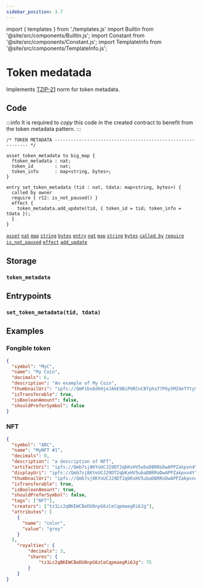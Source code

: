 ```yaml
---
sidebar_position: 3.7
---
```


import { templates } from './templates.js'
import Builtin from '@site/src/components/Builtin.js';
import Constant from '@site/src/components/Constant.js';
import TemplateInfo from '@site/src/components/TemplateInfo.js';

# Token medatada

Implements [TZIP-21](https://tzip.tezosagora.org/proposal/tzip-21/) norm for token metadata.

<TemplateInfo data={templates.token_metadata.info} />

## Code

:::info
It is required to *copy* this code in the created contract to benefit from the token metadata pattern.
:::

```archetype
/* TOKEN METADATA ------------------------------------------------------------ */

asset token_metadata to big_map {
  ftoken_metadata : nat;
  token_id        : nat;
  token_info      : map<string, bytes>;
}

entry set_token_metadata (tid : nat, tdata: map<string, bytes>) {
  called by owner
  require { r12: is_not_paused() }
  effect {
    token_metadata.add_update(tid, { token_id = tid; token_info = tdata });
  }
}
```
[`asset`](/docs/asset) [`nat`](/docs/reference/types#nat) [`map`](/docs/reference/types#map<K,%20V>) [`string`](/docs/reference/types#string) [`bytes`](/docs/reference/types#bytes) [`entry`](/docs/reference/declarations/entrypoint#entry) [`nat`](/docs/reference/types#nat) [`map`](/docs/reference/types#map<K,%20V>) [`string`](/docs/reference/types#string) [`bytes`](/docs/reference/types#map<K,%20V>) [`called by`](/docs/reference/declarations/entrypoint#called-by) [`require`](/docs/reference/declarations/entrypoint#require) [`is_not_paused`](/docs/templates/pausable#is_not_paused) [`effect`](/docs/reference/declarations/entrypoint#effect)  [`add_update`](/docs/reference/instructions/asset#aadd_updatek--u-)



## Storage

### `token_metadata`

<Constant data={templates.token_metadata.token_metadata} />

## Entrypoints

### `set_token_metadata(tid, tdata)`

<Builtin data={templates.token_metadata.set_token_metadata} />

## Examples

### Fongible token

```json
{
  "symbol": "MyC",
  "name": "My Coin",
  "decimals": 6,
  "description": "An example of My Coin",
  "thumbnailUri": "ipfs://QmPibs6dkHjoJAkE9BiPURCnCBfphaT7P6y5MZ4eTYtyS9",
  "isTransferable": true,
  "isBooleanAmount": false,
  "shouldPreferSymbol": false
}
```

### NFT

```json
{
  "symbol": "ARC",
  "name": "MyNFT #1",
  "decimals": 0,
  "description": "a description of NFT",
  "artifactUri": "ipfs://Qmb7sj8KYoUCJ29DT2qbKxHV5ubaDBRRoDwAPPZakpvn4Y",
  "displayUri": "ipfs://Qmb7sj8KYoUCJ29DT2qbKxHV5ubaDBRRoDwAPPZakpvn4Y",
  "thumbnailUri": "ipfs://Qmb7sj8KYoUCJ29DT2qbKxHV5ubaDBRRoDwAPPZakpvn4Y",
  "isTransferable": true,
  "isBooleanAmount": true,
  "shouldPreferSymbol": false,
  "tags": ["NFT"],
  "creators": ["tz1Lc2qBKEWCBeDU8npG6zCeCqpmaegRi6Jg"],
  "attributes": [
    {
      "name": "color",
      "value": "grey"
    }
  ],
	"royalties": {
		"decimals": 3,
		"shares": {
			"tz1Lc2qBKEWCBeDU8npG6zCeCqpmaegRi6Jg": 75
		}
	}
}
```

